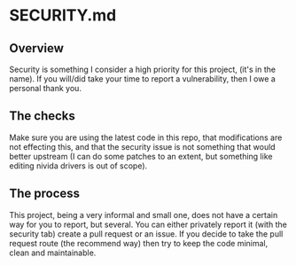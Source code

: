 # SECURITY.md
## Overview
Security is something I consider a high priority for this project, (it's in the name). If you will/did take your time to report a vulnerability, then I owe a personal thank you.

## The checks
Make sure you are using the latest code in this repo, that modifications are not effecting this, and that the security issue is not something that would better upstream (I can do some patches to an extent, but something like
editing nivida drivers is out of scope). 

## The process
This project, being a very informal and small one, does not have a certain way for you to report, but several. You can either privately report it (with the security tab)
create a pull request or an issue. If you decide to take the pull request route (the recommend way) then try to keep the code minimal, clean and maintainable.
